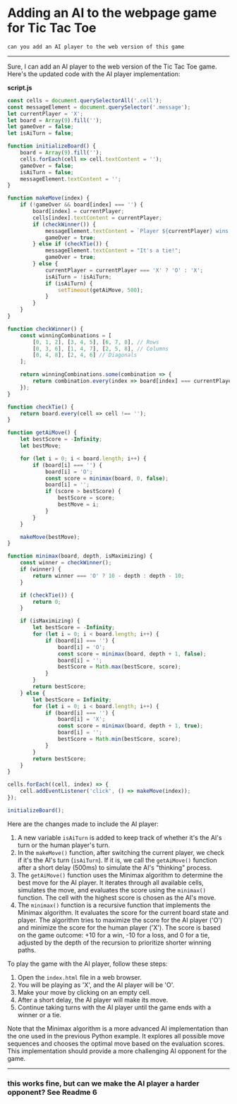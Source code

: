 # Adding an AI to the webpage game for Tic Tac Toe

    can you add an AI player to the web version of this game

---

Sure, I can add an AI player to the web version of the Tic Tac Toe game. Here's the updated code with the AI player implementation:

**script.js**

```javascript
const cells = document.querySelectorAll('.cell');
const messageElement = document.querySelector('.message');
let currentPlayer = 'X';
let board = Array(9).fill('');
let gameOver = false;
let isAiTurn = false;

function initializeBoard() {
    board = Array(9).fill('');
    cells.forEach(cell => cell.textContent = '');
    gameOver = false;
    isAiTurn = false;
    messageElement.textContent = '';
}

function makeMove(index) {
    if (!gameOver && board[index] === '') {
        board[index] = currentPlayer;
        cells[index].textContent = currentPlayer;
        if (checkWinner()) {
            messageElement.textContent = `Player ${currentPlayer} wins!`;
            gameOver = true;
        } else if (checkTie()) {
            messageElement.textContent = "It's a tie!";
            gameOver = true;
        } else {
            currentPlayer = currentPlayer === 'X' ? 'O' : 'X';
            isAiTurn = !isAiTurn;
            if (isAiTurn) {
                setTimeout(getAiMove, 500);
            }
        }
    }
}

function checkWinner() {
    const winningCombinations = [
        [0, 1, 2], [3, 4, 5], [6, 7, 8], // Rows
        [0, 3, 6], [1, 4, 7], [2, 5, 8], // Columns
        [0, 4, 8], [2, 4, 6] // Diagonals
    ];

    return winningCombinations.some(combination => {
        return combination.every(index => board[index] === currentPlayer);
    });
}

function checkTie() {
    return board.every(cell => cell !== '');
}

function getAiMove() {
    let bestScore = -Infinity;
    let bestMove;

    for (let i = 0; i < board.length; i++) {
        if (board[i] === '') {
            board[i] = 'O';
            const score = minimax(board, 0, false);
            board[i] = '';
            if (score > bestScore) {
                bestScore = score;
                bestMove = i;
            }
        }
    }

    makeMove(bestMove);
}

function minimax(board, depth, isMaximizing) {
    const winner = checkWinner();
    if (winner) {
        return winner === 'O' ? 10 - depth : depth - 10;
    }

    if (checkTie()) {
        return 0;
    }

    if (isMaximizing) {
        let bestScore = -Infinity;
        for (let i = 0; i < board.length; i++) {
            if (board[i] === '') {
                board[i] = 'O';
                const score = minimax(board, depth + 1, false);
                board[i] = '';
                bestScore = Math.max(bestScore, score);
            }
        }
        return bestScore;
    } else {
        let bestScore = Infinity;
        for (let i = 0; i < board.length; i++) {
            if (board[i] === '') {
                board[i] = 'X';
                const score = minimax(board, depth + 1, true);
                board[i] = '';
                bestScore = Math.min(bestScore, score);
            }
        }
        return bestScore;
    }
}

cells.forEach((cell, index) => {
    cell.addEventListener('click', () => makeMove(index));
});

initializeBoard();
```

Here are the changes made to include the AI player:

1. A new variable `isAiTurn` is added to keep track of whether it's the AI's turn or the human player's turn.
2. In the `makeMove()` function, after switching the current player, we check if it's the AI's turn (`isAiTurn`). If it is, we call the `getAiMove()` function after a short delay (500ms) to simulate the AI's "thinking" process.
3. The `getAiMove()` function uses the Minimax algorithm to determine the best move for the AI player. It iterates through all available cells, simulates the move, and evaluates the score using the `minimax()` function. The cell with the highest score is chosen as the AI's move.
4. The `minimax()` function is a recursive function that implements the Minimax algorithm. It evaluates the score for the current board state and player. The algorithm tries to maximize the score for the AI player ('O') and minimize the score for the human player ('X'). The score is based on the game outcome: +10 for a win, -10 for a loss, and 0 for a tie, adjusted by the depth of the recursion to prioritize shorter winning paths.

To play the game with the AI player, follow these steps:

1. Open the `index.html` file in a web browser.
2. You will be playing as 'X', and the AI player will be 'O'.
3. Make your move by clicking on an empty cell.
4. After a short delay, the AI player will make its move.
5. Continue taking turns with the AI player until the game ends with a winner or a tie.

Note that the Minimax algorithm is a more advanced AI implementation than the one used in the previous Python example. It explores all possible move sequences and chooses the optimal move based on the evaluation scores. This implementation should provide a more challenging AI opponent for the game.

---

### this works fine, but can we make the AI player a harder opponent? See Readme 6